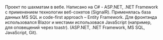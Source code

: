 Проект по шахматам в вебе. Написано на C# - ASP.NET, .NET Framework с применением технологии веб-сокетов (SignalR). Применялась база данных MS SQL и code-first approach – Entity Framework. Для фронтэнда использовался Blazor и местами использовася JavaScript (например, для оповещений через toastr). (ASP.NET, .NET Framework, MS SQL, JavaScript, Git).